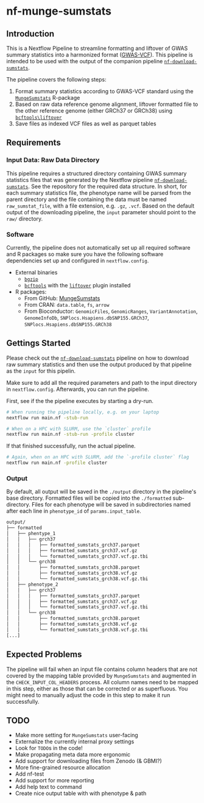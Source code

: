 # nf-munge-sumstats

## Introduction

This is a Nextflow Pipeline to streamline formatting and liftover of GWAS
summary statistics into a harmonized format
([GWAS-VCF](https://github.com/MRCIEU/gwas-vcf-specification)). This pipeline
is intended to be used with the output of the companion pipeline
[`nf-download-sumstats`](https://github.com/cfbeuchel/nf-download-sumstats).

The pipeline covers the following steps:

1. Format summary statistics according to GWAS-VCF standard using the
   [`MungeSumstats`](https://academic.oup.com/bioinformatics/article/37/23/4593/6380562)
   R-package
2. Based on raw data reference genome alignment, liftover formatted file to the
   other reference genome (either GRCh37 or GRCh38) using
   [`bcftools\liftover`](https://academic.oup.com/bioinformatics/article/40/2/btae038/7585532)
3. Save files as indexed VCF files as well as parquet tables


## Requirements

### Input Data: Raw Data Directory 

This pipeline requires a structured directory containing GWAS summary
statistics files that was generated by the Nextflow pipeline
[`nf-download-sumstats`](https://github.com/cfbeuchel/nf-download-sumstats).
See the repository for the required data structure. In short, for each summary
statistics file, the phenotype name will be parsed from the parent directory
and the file containing the data must be named `raw_sumstat_file`, with a file
extension, e.g. `.gz`, `.vcf`. Based on the default output of the downloading
pipeline, the `input` parameter should point to the `raw/` directory.

### Software

Currently, the pipeline does not automatically set up all required software and
R packages so make sure you have the following software dependencies set up and
configured in `nextflow.config`.

* External binaries
    * [`bgzip`](https://www.htslib.org/doc/bgzip.html)
    * [`bcftools`](https://samtools.github.io/bcftools/bcftools.html) with the [`liftover`](https://github.com/freeseek/score/?tab=readme-ov-file#liftover-vcfs) plugin installed
* R packages: 
    * From GitHub: [MungeSumstats](https://github.com/Al-Murphy/MungeSumstats)
    * From CRAN: `data.table`, `fs`, `arrow`
    * From Bioconductor: `GenomicFiles`, `GenomicRanges`, `VariantAnnotation`,
      `GenomeInfoDb`, `SNPlocs.Hsapiens.dbSNP155.GRCh37`, 
      `SNPlocs.Hsapiens.dbSNP155.GRCh38`

## Gettings Started

Please check out the
[`nf-download-sumstats`](https://github.com/cfbeuchel/nf-download-sumstats)
pipeline on how to download raw summary statistics and then use the output
produced by that pipeline as the `input` for this pipelin.

Make sure to add all the required parameters and path to the input directory in
`nextflow.config`.  Afterwards, you can run the pipeline.

First, see if the the pipeline executes by starting a dry-run.

```bash
# When running the pipeline locally, e.g. on your laptop
nextflow run main.nf -stub-run 

# When on a HPC with SLURM, use the `cluster` profile
nextflow run main.nf -stub-run -profile cluster
```

If that finished successfully, run the actual pipeline.

```bash
# Again, when on an HPC with SLURM, add the `-profile cluster` flag
nextflow run main.nf -profile cluster
```

### Output

By default, all output will be saved in the `./output` directory in the
pipeline's base directory. Formatted files will be copied into the
`./formatted` sub-directory. Files for each phenotype will be saved in
subdirectories named after each line in `phenotype_id` of `params.input_table`.

```bash
output/
├── formatted
│   ├── phentype_1
│   │   ├── grch37
│   │   │   ├── formatted_sumstats_grch37.parquet
│   │   │   ├── formatted_sumstats_grch37.vcf.gz
│   │   │   └── formatted_sumstats_grch37.vcf.gz.tbi
│   │   └── grch38
│   │       ├── formatted_sumstats_grch38.parquet
│   │       ├── formatted_sumstats_grch38.vcf.gz
│   │       └── formatted_sumstats_grch38.vcf.gz.tbi
│   ├── phenotype_2
│   │   ├── grch37
│   │   │   ├── formatted_sumstats_grch37.parquet
│   │   │   ├── formatted_sumstats_grch37.vcf.gz
│   │   │   └── formatted_sumstats_grch37.vcf.gz.tbi
│   │   └── grch38
│   │       ├── formatted_sumstats_grch38.parquet
│   │       ├── formatted_sumstats_grch38.vcf.gz
│   │       └── formatted_sumstats_grch38.vcf.gz.tbi
[...]
```

## Expected Problems

The pipeline will fail when an input file contains column headers that are not
covered by the mapping table provided by `MungeSumstats` and augmented in the
`CHECK_INPUT_COL_HEADERS` process. All column names need to be mapped in this
step, either as those that can be corrected or as superfluous. You might need
to manually adjust the code in this step to make it run successfully.

##  TODO

* Make more setting for `MungeSumstats` user-facing
* Externalize the currently internal proxy settings
* Look for `TODO`s in the code!
* Make propagating meta data more ergonomic
* Add support for downloading files from Zenodo (& GBMI?)
* More fine-grained resource allocation
* Add nf-test
* Add support for more reporting
* Add help text to command
* Create nice output table with with phenotype & path

